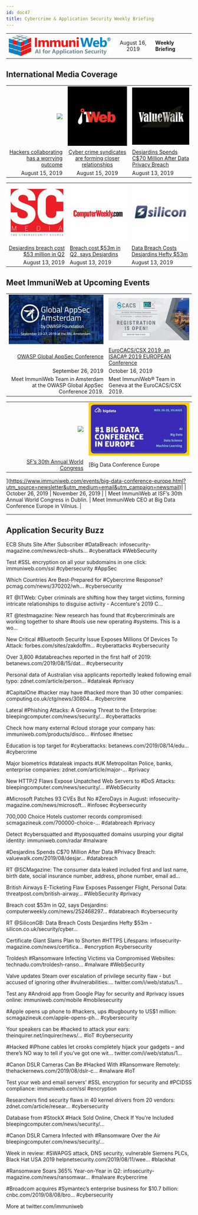 ```yaml
---
id: doc47
title: Cybercrime & Application Security Weekly Briefing
---
```



|                  |                        |                    |   
|:----------------:|:----------------------:|:-------------------|
|![](https://github.com/marcialwushuxxx/DesignStorageModels/blob/master/image/immunyweb.png?raw=true)             |         August 16, 2019                |      **Weekly Briefing**             |  

## International Media Coverage

|           |                 |                           |
|-----------:|:--------------:|---------------------------|
|![](https://gm1.ggpht.com/zlgR16-xW97Iy6blI9SqKLQTv_TW_Z0lc20Ru-ZOtv7iTwj8I4hnJO7cuD-0us6IAVLMZB-pJ-c0FamtM2eHnQInPRosjEDZDTATKkiyotU55dyqrRJS6XZRHM2e021oFZfPdx1RqRGLvl2pmneb2n2K8-Ma7DeNEGKvnWcUdNFmpePJe0BSMpMuR8iqqua4CSOTe5UDU5SO7jlMdFrM8V4SUtvMXrFXolr4jN0FBTlZ5wvla0pC4FDUbybAv2iIoNomsojdvcOxPUogl9CEyGFJo7h5h80iMKDJu3b8WPIHToGEMH5P2jY135yaDHw6vpDShrRETnPBMfDWvMXa3uIH18JYx0MTV3n3N4knpIZ9lU4Of0hqd0r_V8b-GtuXgXBeUB30N1GS21HEntVWK-OEf-vmXJhjQDwKyc3xfhev3mDYCJT8l0JOT4xHlpqzImwIDs7WLSSsZL-Wz9Jn7AT3C_JyW_2UNYlgOJHv775c-ky4TTByjT6EbAZMb452kCYW-GeRKUiqxOyv-1-26neA9HYWpyETISPIyPNYOvfCEgHpIdeLMRWSQhwVt83IBJotbGuZADuolj7eK-UyMR9WuUuuMoIA5vp2ChuUXoN2d66faMdUBTFtzKf0yWAR6fxgcpM_5TY7FCWGPeoAmKyZnm8IZ61BzczfvAfYe2uEKJI8zMW8IPPetzJj-Qu73PXY3OhKG23XE6vHCnPTz5NlKr9XqPVXKopy8DxAO6MOw8BvH8SA05ULCUXehA=s0-l75-ft-l75-ft)|![](https://github.com/marcialwushuxxx/DesignStorageModels/blob/master/image/unnamed.jpg?raw=true)|![](https://github.com/marcialwushuxxx/DesignStorageModels/blob/master/image/valuewalk.jpg?raw=true)|
|[Hackers collaborating has a worrying outcome](https://www.immuniweb.com/media/hackers-collaborating-has-a-worrying-outcome.html?utm_source=newsletter&utm_medium=email&utm_campaign=newsmail)|[Cyber crime syndicates are forming closer relationships](https://www.immuniweb.com/media/cyber-crime-syndicates-are-forming-closer-relationships.html?utm_source=newsletter&utm_medium=email&utm_campaign=newsmail)|[Desjardins Spends C$70 Million After Data Privacy Breach](https://www.immuniweb.com/media/desjardins-spends-c70-million-after-data-privacy-breach.html?utm_source=newsletter&utm_medium=email&utm_campaign=newsmail)|
|August 15, 2019|   August 15, 2019  |     August 13, 2019   |

|            |                    |                     |
|-----------:|:------------------|:---------------------|
|![](https://github.com/marcialwushuxxx/DesignStorageModels/blob/master/image/scmedia.jpg?raw=true) |![](https://github.com/marcialwushuxxx/DesignStorageModels/blob/master/image/computerweekly.jpg?raw=true) | ![](https://github.com/marcialwushuxxx/DesignStorageModels/blob/master/image/silicon.jpg?raw=true) |
| [Desjardins breach cost $53 million in Q2](https://www.immuniweb.com/media/desjardins-breach-cost-53-million-in-q2.html?utm_source=newsletter&utm_medium=email&utm_campaign=newsmail) | [Breach cost $53m in Q2, says Desjardins](https://www.immuniweb.com/media/breach-cost-53m-in-q2-says-desjardins.html?utm_source=newsletter&utm_medium=email&utm_campaign=newsmail) |[Data Breach Costs Desjardins Hefty $53m](https://www.immuniweb.com/media/data-breach-costs-desjardins-hefty-53m.html?utm_source=newsletter&utm_medium=email&utm_campaign=newsmail) |
|      August 13, 2019       |         August 13, 2019          |        August 13, 2019              |



## Meet ImmuniWeb at Upcoming Events

|                    |                             |
|-------------------:|:----------------------------|
|    ![](https://github.com/marcialwushuxxx/DesignStorageModels/blob/master/image/OWASP%20Global%20AppSec%20Conference.jpg?raw=true) |![](https://github.com/marcialwushuxxx/DesignStorageModels/blob/master/image/CACS.jpg?raw=true) |
|[OWASP Global AppSec Conference](https://www.immuniweb.com/events/owasp-global-appsec-conference-2019-amsterdam.html?utm_source=newsletter&utm_medium=email&utm_campaign=newsmail) |[EuroCACS/CSX 2019, an ISACA® 2019 EUROPEAN Conference](https://www.immuniweb.com/events/isaca-2019-european-conference.html?utm_source=newsletter&utm_medium=email&utm_campaign=newsmail) |
|   September 26, 2019  |  October 16, 2019    |
|  Meet ImmuniWeb Team in Amsterdam at the OWASP Global AppSec Conference 2019.    |   Meet ImmuniWeb® Team in Geneva at the EuroCACS/CSX 2019.   |

|                    |                             |
|-------------------:|:----------------------------|
|![](https://github.com/marcialwushuxxx/DesignStorageModels/blob/master/image/ISF%E2%80%99s%2030th%20Annual%20World%20Congress.jpg?raw=true)|![](https://github.com/marcialwushuxxx/DesignStorageModels/blob/master/image/Big%20Data%20Conference%20Europe.jpg?raw=true)|
|[SF’s 30th Annual World Congress](https://www.immuniweb.com/events/isf-30th-annual-world-congress.html?utm_source=newsletter&utm_medium=email&utm_campaign=newsmail)|[Big Data Conference Europe

](https://www.immuniweb.com/events/big-data-conference-europe.html?utm_source=newsletter&utm_medium=email&utm_campaign=newsmail)|
|  October 26, 2019  |   November 26, 2019  |
|  Meet ImmuniWeb at ISF’s 30th Annual World Congress in Dublin.  |   Meet ImmuniWeb CEO at Big Data Conference Europe in Vilnius.  |

---

## Application Security Buzz

ECB Shuts Site After Subscriber #DataBreach: infosecurity-magazine.com/news/ecb-shuts… #cyberattack #WebSecurity  

Test #SSL encryption on all your subdomains in one click: immuniweb.com/ssl #cybersecurity #AppSec  

Which Countries Are Best-Prepared for #Cybercrime Response? pcmag.com/news/370202/wh… #cybersecurity  

RT @ITWeb: Cyber criminals are shifting how they target victims, forming intricate relationships to disguise activity - Accenture's  2019 C…  

RT @testmagazine: New research has found that #cybercriminals are working together to share #tools use new operating #systems. This is a wo…  

New Critical #Bluetooth Security Issue Exposes Millions Of Devices To Attack: forbes.com/sites/zakdoffm… #cyberattacks #cybersecurity  

Over 3,800 #databreaches reported in the first half of 2019: betanews.com/2019/08/15/dat… #cybersecurity  

Personal data of Australian visa applicants reportedly leaked following email typo: zdnet.com/article/person… #dataleak #privacy  

#CapitalOne #hacker may have #hacked more than 30 other companies: computing.co.uk/ctg/news/30804… #cybercrime  

Lateral #Phishing Attacks: A Growing Threat to the Enterprise: bleepingcomputer.com/news/security/… #cyberattacks  

Check how many external #cloud storage your company has: immuniweb.com/products/disco… #infosec #netsec  

Education is top target for #cyberattacks: betanews.com/2019/08/14/edu… #cybercrime  

Major biometrics #dataleak impacts #UK Metropolitan Police, banks, enterprise companies: zdnet.com/article/major-… #privacy  

New HTTP/2 Flaws Expose Unpatched Web Servers to #DoS Attacks: bleepingcomputer.com/news/security/… #WebSecurity  

#Microsoft Patches 93 CVEs But No #ZeroDays in August: infosecurity-magazine.com/news/microsoft… #infosec #cybersecurity  

700,000 Choice Hotels customer records compromised: scmagazineuk.com/700000-choice-… #databreach #privacy  

Detect #cybersquatted and #typosquatted domains usurping your digital identity: immuniweb.com/radar #malware  

#Desjardins Spends C$70 Million After Data #Privacy Breach: valuewalk.com/2019/08/desjar… #databreach  

RT @SCMagazine: The consumer data leaked included first and last name, birth date, social insurance number, address, phone number, email ad…  

British Airways E-Ticketing Flaw Exposes Passenger Flight, Personal Data: threatpost.com/british-airway… #WebSecurity #privacy  

Breach cost $53m in Q2, says Desjardins: computerweekly.com/news/252468297… #databreach #cybersecurity  

RT @SiliconGB: Data Breach Costs Desjardins Hefty $53m - silicon.co.uk/security/cyber…  

Certificate Giant Slams Plan to Shorten #HTTPS Lifespans: infosecurity-magazine.com/news/certifica… #encryption #cybersecurity  

Troldesh #Ransomware Infecting Victims via Compromised Websites: technadu.com/troldesh-ranso… #malware #WebSecurity  

Valve updates Steam over escalation of privilege security flaw - but accused of ignoring other #vulnerabilities:… twitter.com/i/web/status/1…  

Test any #Android app from Google Play for security and #privacy issues online: immuniweb.com/mobile #mobilesecurity  

#Apple opens up phone to #hackers, ups #bugbounty to US$1 million: scmagazineuk.com/apple-opens-ph… #cybersecurity  

Your speakers can be #hacked to attack your ears: theinquirer.net/inquirer/news/… #IoT #cybersecurity  

#Hacked #iPhone cables let crooks completely hijack your gadgets – and there’s NO way to tell if you’ve got one wit… twitter.com/i/web/status/1…  

#Canon DSLR Cameras Can Be #Hacked With #Ransomware Remotely: thehackernews.com/2019/08/dslr-c… #malware #IoT  

Test your web and email servers’ #SSL encryption for security and #PCIDSS compliance: immuniweb.com/ssl #encryption  

Researchers find security flaws in 40 kernel drivers from 20 vendors: zdnet.com/article/resear… #cybersecurity  

Database from #StockX #Hack Sold Online, Check If You're Included bleepingcomputer.com/news/security/…  

#Canon DSLR Camera Infected with #Ransomware Over the Air bleepingcomputer.com/news/security/…  

Week in review: #SWAPGS attack, DNS security, vulnerable Siemens PLCs, Black Hat USA 2019 helpnetsecurity.com/2019/08/11/wee… #blackhat  

#Ransomware Soars 365% Year-on-Year in Q2: infosecurity-magazine.com/news/ransomwar… #malware #cybercrime  

#Broadcom acquires #Symantec’s enterprise business for $10.7 billion: cnbc.com/2019/08/08/bro… #cybersecurity  

More at twitter.com/immuniweb

